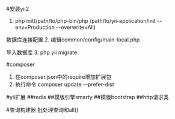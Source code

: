 #安装yii2
1. php init(/path/to/php-bin/php /path/to/yii-application/init --env=Production --overwrite=All)

数据库连接配置
2. 编辑common/config/main-local.php

导入数据库
3. php yii migrate.

#composer
1. 在composer.json中的require增加扩展包
2. 执行命令 composer update --prefer-dist

#yii扩展
##redis
##模版引擎smarty
##模版bootstrap
##http请求类

#查询构建器
批处理查询和all()
